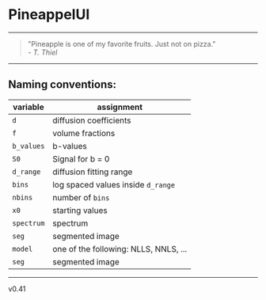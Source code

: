 # PineappelUI
---

> "Pineapple is one of my favorite fruits. Just not on pizza."  
> _- T. Thiel_

---
## Naming conventions:

| variable   | assignment                         |
| ---------- | ---------------------------------- |
| `d`        | diffusion coefficients             |
| `f`        | volume fractions                   |
| `b_values` | b-values                           |
| `S0`       | Signal for b = 0                   |
| `d_range`  | diffusion fitting range            |
| `bins`     | log spaced values inside `d_range` |
| `nbins`    | number of `bins`                   |
| `x0`       | starting values                    |
| `spectrum` | spectrum                           |
| `seg`      | segmented image                    |
| `model`    | one of the following: NLLS, NNLS, ...|
| `seg`      | segmented image                    |

---
v0.41  